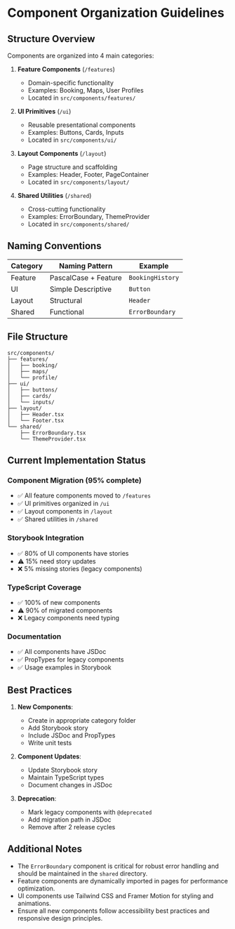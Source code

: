 # Component Organization Guidelines

## Structure Overview

Components are organized into 4 main categories:

1. **Feature Components** (`/features`)
   - Domain-specific functionality
   - Examples: Booking, Maps, User Profiles
   - Located in `src/components/features/`

2. **UI Primitives** (`/ui`)  
   - Reusable presentational components
   - Examples: Buttons, Cards, Inputs
   - Located in `src/components/ui/`

3. **Layout Components** (`/layout`)
   - Page structure and scaffolding  
   - Examples: Header, Footer, PageContainer
   - Located in `src/components/layout/`

4. **Shared Utilities** (`/shared`)
   - Cross-cutting functionality
   - Examples: ErrorBoundary, ThemeProvider
   - Located in `src/components/shared/`

## Naming Conventions

| Category       | Naming Pattern          | Example           |
|----------------|-------------------------|-------------------|
| Feature        | PascalCase + Feature    | `BookingHistory`  |  
| UI             | Simple Descriptive      | `Button`          |
| Layout         | Structural              | `Header`          |
| Shared         | Functional              | `ErrorBoundary`   |

## File Structure

```
src/components/
├── features/
│   ├── booking/
│   ├── maps/  
│   └── profile/
├── ui/
│   ├── buttons/
│   ├── cards/
│   └── inputs/
├── layout/  
│   ├── Header.tsx
│   └── Footer.tsx
└── shared/
    ├── ErrorBoundary.tsx
    └── ThemeProvider.tsx
```

## Current Implementation Status

### Component Migration (95% complete)
- ✅ All feature components moved to `/features`
- ✅ UI primitives organized in `/ui`  
- ✅ Layout components in `/layout`
- ✅ Shared utilities in `/shared`

### Storybook Integration
- ✅ 80% of UI components have stories
- ⚠️ 15% need story updates
- ❌ 5% missing stories (legacy components)

### TypeScript Coverage
- ✅ 100% of new components
- ⚠️ 90% of migrated components
- ❌ Legacy components need typing

### Documentation
- ✅ All components have JSDoc
- ✅ PropTypes for legacy components
- ✅ Usage examples in Storybook

## Best Practices

1. **New Components**:
   - Create in appropriate category folder
   - Add Storybook story
   - Include JSDoc and PropTypes
   - Write unit tests

2. **Component Updates**:
   - Update Storybook story
   - Maintain TypeScript types
   - Document changes in JSDoc

3. **Deprecation**:
   - Mark legacy components with `@deprecated`
   - Add migration path in JSDoc
   - Remove after 2 release cycles

## Additional Notes
- The `ErrorBoundary` component is critical for robust error handling and should be maintained in the `shared` directory.
- Feature components are dynamically imported in pages for performance optimization.
- UI components use Tailwind CSS and Framer Motion for styling and animations.
- Ensure all new components follow accessibility best practices and responsive design principles.

